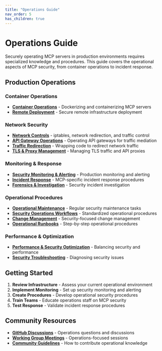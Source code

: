 ```yaml
---
title: "Operations Guide"
nav_order: 5
has_children: true
---
```


# Operations Guide

Securely operating MCP servers in production environments requires specialized knowledge and procedures. This guide covers the operational aspects of MCP security, from container operations to incident response.

## Production Operations

### Container Operations
- **[Container Operations](container-operations.md)** - Dockerizing and containerizing MCP servers
- **[Remote Deployment](remote-deployment.md)** - Secure remote infrastructure deployment

### Network Security
- **[Network Controls](network-controls.md)** - iptables, network redirection, and traffic control
- **[API Gateway Operations](api-gateway-operations.md)** - Operating API gateways for traffic mediation
- **[Traffic Redirection](traffic-redirection.md)** - Wrapping code to redirect network traffic
- **[TLS & Proxy Management](tls-proxy-management.md)** - Managing TLS traffic and API proxies

### Monitoring & Response
- **[Security Monitoring & Alerting](monitoring-alerting.md)** - Production monitoring and alerting
- **[Incident Response](incident-response.md)** - MCP-specific incident response procedures
- **[Forensics & Investigation](forensics-investigation.md)** - Security incident investigation

### Operational Procedures
- **[Operational Maintenance](operational-maintenance.md)** - Regular security maintenance tasks
- **[Security Operations Workflows](security-workflows.md)** - Standardized operational procedures
- **[Change Management](change-management.md)** - Security-focused change management
- **[Operational Runbooks](operational-runbooks.md)** - Step-by-step operational procedures

### Performance & Optimization
- **[Performance & Security Optimization](performance-security.md)** - Balancing security and performance
- **[Security Troubleshooting](security-troubleshooting.md)** - Diagnosing security issues

## Getting Started

1. **Review Infrastructure** - Assess your current operational environment
2. **Implement Monitoring** - Set up security monitoring and alerting
3. **Create Procedures** - Develop operational security procedures
4. **Train Teams** - Educate operations staff on MCP security
5. **Test Response** - Validate incident response procedures

## Community Resources

- **[GitHub Discussions](https://github.com/orgs/ModelContextProtocol-Security/discussions)** - Operations questions and discussions
- **[Working Group Meetings](../events/)** - Operations-focused sessions
- **[Community Guidelines](../community/)** - How to contribute operational knowledge
